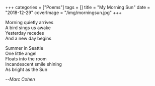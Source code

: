 +++
categories = ["Poems"]
tags = []
title = "My Morning Sun"
date = "2018-12-29"
coverImage = "/img/morningsun.jpg"
+++

<!--more-->
Morning quietly arrives  
A bird sings us awake  
Yesterday recedes  
And a new day begins  

Summer in Seattle  
One little angel  
Floats into the room  
Incandescent smile shining  
As bright as the Sun  

--<cite>Marc Cohen</cite>
